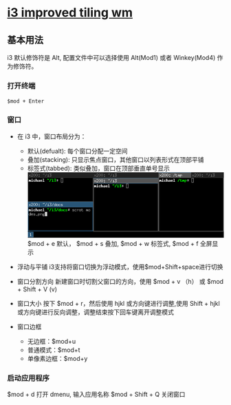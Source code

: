 # [i3 improved tiling wm](http://i3wm.org/docs/)

## 基本用法
i3 默认修饰符是 Alt, 配置文件中可以选择使用 Alt(Mod1) 或者 Winkey(Mod4) 作为修饰符。
### 打开终端
    $mod + Enter
### 窗口

* 在 i3 中，窗口布局分为：
  - 默认(defualt): 每个窗口分配一定空间
  - 叠加(stacking): 只显示焦点窗口，其他窗口以列表形式在顶部平铺
  - 标签式(tabbed): 类似叠加，窗口在顶部垂直单号显示
  ![](img/i3wm_1.png "窗口示意图")
  $mod + e 默认， $mod + s 叠加, $mod + w 标签式, $mod + f 全屏显示

* 浮动与平铺
  i3支持将窗口切换为浮动模式，使用$mod+Shift+space进行切换

* 窗口分割方向
  新建窗口时切割父窗口的方向，使用 $mod + v （h） 或 $mod + Shift + V (v)

* 窗口大小
  按下 $mod + r，然后使用 hjkl 或方向键进行调整,使用 Shift + hjkl 或方向键进行反向调整，调整结束按下回车键离开调整模式

* 窗口边框
  - 无边框：$mod+u
  - 普通模式：$mod+t
  - 单像素边框：$mod+y

### 启动应用程序
  $mod + d 打开 dmenu, 输入应用名称
  $mod + Shift + Q 关闭窗口

